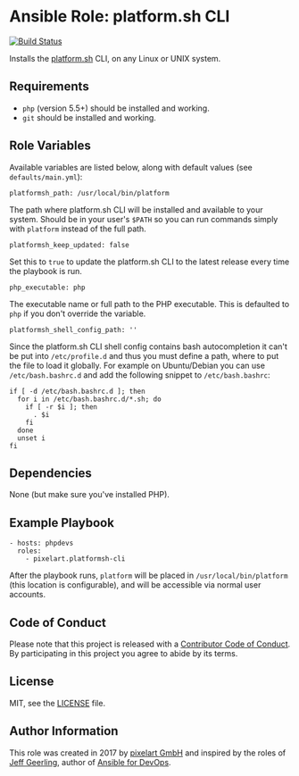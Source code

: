 # Ansible Role: platform.sh CLI

[![Build Status](https://travis-ci.org/pixelart/ansible-role-platformsh-cli.svg?branch=master)](https://travis-ci.org/pixelart/ansible-role-platformsh-cli)

Installs the [platform.sh](https://platform.sh/) CLI, on any Linux or UNIX system.

## Requirements

  - `php` (version 5.5+) should be installed and working.
  - `git` should be installed and working.

## Role Variables

Available variables are listed below, along with default values (see `defaults/main.yml`):

    platformsh_path: /usr/local/bin/platform

The path where platform.sh CLI will be installed and available to your system. Should be in your user's `$PATH` so you can run commands simply with `platform` instead of the full path.

    platformsh_keep_updated: false

Set this to `true` to update the platform.sh CLI to the latest release every time the playbook is run.

    php_executable: php

The executable name or full path to the PHP executable. This is defaulted to `php` if you don't override the variable.

    platformsh_shell_config_path: ''
    
Since the platform.sh CLI shell config contains bash autocompletion it can't be put into `/etc/profile.d` and thus you must define a path, where to put the file to load it globally. For example on Ubuntu/Debian you can use `/etc/bash.bashrc.d` and add the following snippet to `/etc/bash.bashrc`:

    if [ -d /etc/bash.bashrc.d ]; then
      for i in /etc/bash.bashrc.d/*.sh; do
        if [ -r $i ]; then
          . $i
        fi
      done
      unset i
    fi 

## Dependencies

None (but make sure you've installed PHP).

## Example Playbook

    - hosts: phpdevs
      roles:
        - pixelart.platformsh-cli

After the playbook runs, `platform` will be placed in `/usr/local/bin/platform` (this location is configurable), and will be accessible via normal user accounts.

## Code of Conduct

Please note that this project is released with a [Contributor Code of Conduct](CODE_OF_CONDUCT.md). By participating in this project you agree to abide by its terms.

## License

MIT, see the [LICENSE](LICENSE) file.

## Author Information

This role was created in 2017 by [pixelart GmbH](https://www.pixelart.at/) and inspired by the roles of [Jeff Geerling](https://www.jeffgeerling.com/), author of [Ansible for DevOps](https://www.ansiblefordevops.com/).
